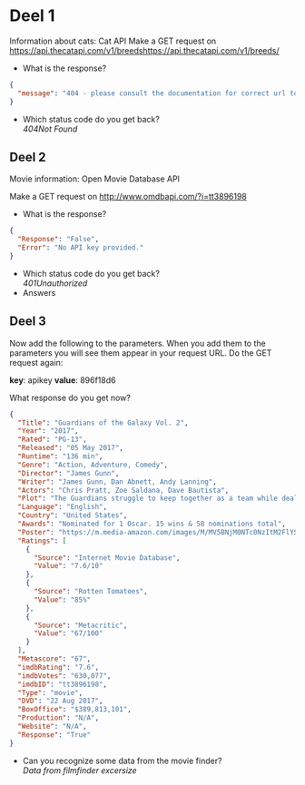 # Deel 1

<!-- Informatie over katten: Cat API Doe een GET request op https://api.thecatapi.com/v1/breeds
- Wat is de response?
  JSON file met CatBreeds
- Welke status code krijg je terug?
  statuscode 200 (ok) -->

Information about cats: Cat API Make a GET request on <https://api.thecatapi.com/v1/breedshttps://api.thecatapi.com/v1/breeds/>

- What is the response?

```json
{
  "message": "404 - please consult the documentation for correct url to call. https://docs.thecatapi.com/"
}
```

- Which status code do you get back?  
  _404Not Found_

## Deel 2

<!-- Informatie over films: Open Movie Database API

Doe een GET request op http://www.omdbapi.com/?i=tt3896198

- Wat is de response?
  false No API key provided.
- Welke status code krijg je terug?
  401 Unauthorized -->

Movie information: Open Movie Database API

Make a GET request on <http://www.omdbapi.com/?i=tt3896198>

- What is the response?

```json
{
  "Response": "False",
  "Error": "No API key provided."
}
```

- Which status code do you get back?  
  _401Unauthorized_
- Answers

## Deel 3

<!-- Voeg nu aan de parameters het volgende toe. Wanneer je ze aan de parameters toevoegt zie je ze verschijnen in je request URL. Doe opnieuw de GET request:

key: apikey value: API_key

- Welke response krijg je nu?
  JSON file met een film
- Herken je wellicht wat data van de filmzoeker?
  Data uit de database filmzoeker opdracht -->

Now add the following to the parameters. When you add them to the parameters you will see them appear in your request URL. Do the GET request again:

**key**: apikey **value**: 896f18d6

What response do you get now?

```json
{
  "Title": "Guardians of the Galaxy Vol. 2",
  "Year": "2017",
  "Rated": "PG-13",
  "Released": "05 May 2017",
  "Runtime": "136 min",
  "Genre": "Action, Adventure, Comedy",
  "Director": "James Gunn",
  "Writer": "James Gunn, Dan Abnett, Andy Lanning",
  "Actors": "Chris Pratt, Zoe Saldana, Dave Bautista",
  "Plot": "The Guardians struggle to keep together as a team while dealing with their personal family issues, notably Star-Lord's encounter with his father the ambitious celestial being Ego.",
  "Language": "English",
  "Country": "United States",
  "Awards": "Nominated for 1 Oscar. 15 wins & 58 nominations total",
  "Poster": "https://m.media-amazon.com/images/M/MV5BNjM0NTc0NzItM2FlYS00YzEwLWE0YmUtNTA2ZWIzODc2OTgxXkEyXkFqcGdeQXVyNTgwNzIyNzg@._V1_SX300.jpg",
  "Ratings": [
    {
      "Source": "Internet Movie Database",
      "Value": "7.6/10"
    },
    {
      "Source": "Rotten Tomatoes",
      "Value": "85%"
    },
    {
      "Source": "Metacritic",
      "Value": "67/100"
    }
  ],
  "Metascore": "67",
  "imdbRating": "7.6",
  "imdbVotes": "630,077",
  "imdbID": "tt3896198",
  "Type": "movie",
  "DVD": "22 Aug 2017",
  "BoxOffice": "$389,813,101",
  "Production": "N/A",
  "Website": "N/A",
  "Response": "True"
}
```

- Can you recognize some data from the movie finder?  
  _Data from filmfinder excersize_
